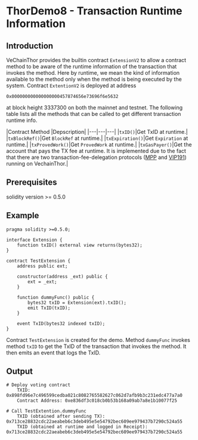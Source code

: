 # ThorDemo8 - Transaction Runtime Information

## Introduction

VeChainThor provides the builtin contract `ExtensionV2` to allow a contract method to be aware of the runtime information of the transaction that invokes the method. Here by runtime, we mean the kind of information available to the method only when the method is being executed by the system. Contract `ExtentionV2` is deployed at address 

```
0x000000000000000000457874656e73696f6e5632
```

at block height 3337300 on both the mainnet and testnet. The following table lists all the methods that can be called to get different transaction runtime info. 

|Contract Method |Depscription|
|---|---|---|
|`txID()`|Get TxID at runtime.|
|`txBlockRef()`|Get `BlockRef` at runtime.|
|`txExpiration()`|Get `Expiration` at runtime.|
|`txProvedWork()`|Get `ProvedWork` at runtime.|
|`txGasPayer()`|Get the account that pays the TX fee at runtime. It is implemented due to the fact that there are two transaction-fee-delegation protocols ([MPP](https://doc.vechainworld.io/docs/multi-party-payment-protocol-mpp) and [VIP191](https://bbs.vechainworld.io/topic/242/what-you-might-not-know-about-vechainthor-yet-part-iii-transaction-fee-delegation-vip-191)) running on VechainThor.|

## Prerequisites

solidity version >= 0.5.0

## Example

```
pragma solidity >=0.5.0;

interface Extension {
    function txID() external view returns(bytes32);
}

contract TestExtension {
    address public ext;

    constructor(address _ext) public {
        ext = _ext;
    }

    function dummyFunc() public {
        bytes32 txID = Extension(ext).txID();
        emit TxID(txID);
    }

    event TxID(bytes32 indexed txID);
}
```

Contract `TestExtension` is created for the demo. Method `dummyFunc` invokes method `txID` to get the TxID of the transaction that invokes the method. It then emits an event that logs the TxID.

## Output

```
# Deploy voting contract
	TXID: 0x898fd96e7c496599cedba021c8082765582627c062d7afb9b3c231edc477a7a0
	Contract Address: 0xe836df3c018cb0b53b168a09ab7a8e1b10077f25

# Call TestExtention.dummyFunc
	TXID (obtained after sending TX): 0x713ce28832cdc22aeabeb6c3deb495e5e54792bec609ee979437b7290c524a55
	TXID (obtained at runtime and logged in Receipt): 0x713ce28832cdc22aeabeb6c3deb495e5e54792bec609ee979437b7290c524a55
```
